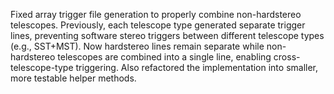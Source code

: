Fixed array trigger file generation to properly combine non-hardstereo telescopes. Previously, each telescope type generated separate trigger lines, preventing software stereo triggers between different telescope types (e.g., SST+MST). Now hardstereo lines remain separate while non-hardstereo telescopes are combined into a single line, enabling cross-telescope-type triggering. Also refactored the implementation into smaller, more testable helper methods.
